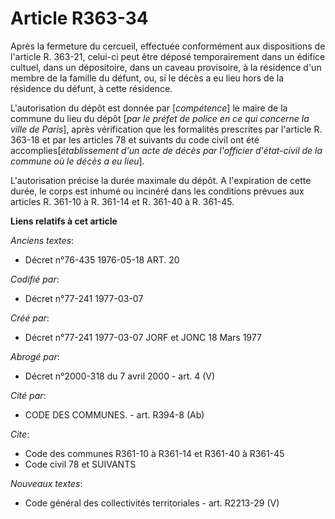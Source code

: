 # Article R363-34

Après la fermeture du cercueil, effectuée conformément aux dispositions de l'article R. 363-21, celui-ci peut être déposé
temporairement dans un édifice cultuel, dans un dépositoire, dans un caveau provisoire, à la résidence d'un membre de la
famille du défunt, ou, si le décès a eu lieu hors de la résidence du défunt, à cette résidence.

L'autorisation du dépôt est donnée par [*compétence*] le maire de la commune du lieu du dépôt [*par le préfet de police en ce
qui concerne la ville de Paris*], après vérification que les formalités prescrites par l'article R. 363-18 et par les
articles 78 et suivants du code civil ont été accomplies[*établissement d'un acte de décès par l'officier d'état-civil de la
commune où le décès a eu lieu*].

L'autorisation précise la durée maximale du dépôt. A l'expiration de cette durée, le corps est inhumé ou incinéré dans les
conditions prévues aux articles R. 361-10 à R. 361-14 et R. 361-40 à R. 361-45.

**Liens relatifs à cet article**

_Anciens textes_:

  - Décret n°76-435 1976-05-18 ART. 20

_Codifié par_:

  - Décret n°77-241 1977-03-07

_Créé par_:

  - Décret n°77-241 1977-03-07 JORF et JONC 18 Mars 1977

_Abrogé par_:

  - Décret n°2000-318 du 7 avril 2000 - art. 4 (V)

_Cité par_:

  - CODE DES COMMUNES. - art. R394-8 (Ab)

_Cite_:

  - Code des communes R361-10 à R361-14 et R361-40 à R361-45
  - Code civil 78 et SUIVANTS

_Nouveaux textes_:

  - Code général des collectivités territoriales - art. R2213-29 (V)
